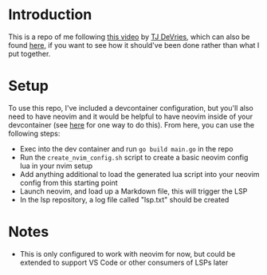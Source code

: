 # Introduction

This is a repo of me following [this video](https://www.youtube.com/watch?v=YsdlcQoHqPY) by [TJ DeVries](https://github.com/tjdevries), which can also be found [here](https://github.com/tjdevries/educationalsp), if you want to see how it should've been done rather than what I put together.

# Setup

To use this repo, I've included a devcontainer configuration, but you'll also need to have neovim and it would be helpful to have neovim inside of your devcontainer (see [here](https://github.com/cwrenhold/devc-nvim-commands) for one way to do this). From here, you can use the following steps:

- Exec into the dev container and run `go build main.go` in the repo
- Run the `create_nvim_config.sh` script to create a basic neovim config lua in your nvim setup
- Add anything additional to load the generated lua script into your neovim config from this starting point
- Launch neovim, and load up a Markdown file, this will trigger the LSP
- In the lsp repository, a log file called "lsp.txt" should be created

# Notes

- This is only configured to work with neovim for now, but could be extended to support VS Code or other consumers of LSPs later

